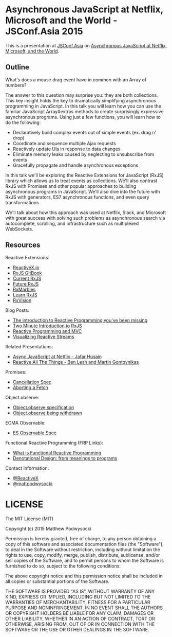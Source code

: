 # Asynchronous JavaScript at Netflix, Microsoft and the World - JSConf.Asia 2015 #

This is a presentation at [JSConf.Asia](http://jsconf.asia) on [Asynchronous JavaScript at Netflix, Microsoft, and the World](jsconfasia-2015.pdf).

## Outline ##

What's does a mouse drag event have in common with an Array of numbers?

The answer to this question may surprise you: they are both collections. This key insight holds the key to dramatically simplifying asynchronous programming in JavaScript. In this talk you will learn how you can use the familiar JavaScript Array#extras methods to create surprisingly expressive asynchronous programs. Using just a few functions, you will learn how to do the following:

- Declaratively build complex events out of simple events (ex. drag n' drop)
- Coordinate and sequence multiple Ajax requests
- Reactively update UIs in response to data changes
- Eliminate memory leaks caused by neglecting to unsubscribe from events
- Gracefully propagate and handle asynchronous exceptions

In this talk we'll be exploring the Reactive Extensions for JavaScript (RxJS) library which allows us to treat events as collections. We'll also contrast RxJS with Promises and other popular approaches to building asynchronous programs in JavaScript. We'll also dive into the future with RxJS with generators, ES7 asynchronous functions, and even query transformations.

We'll talk about how this approach was used at Netflix, Slack, and Microsoft with great success with solving such problems as asynchronous search via autocomplete, scrolling, and infrastructure such as multiplexed WebSockets.

## Resources

Reactive Extensions:
- [ReactiveX.io](http://reactivex.io/)
- [RxJS GitBook](http://xgrommx.github.io/rx-book/)
- [Current RxJS](https://github.com/Reactive-Extensions/RxJS)
- [Future RxJS](https://github.com/ReactiveX/RxJS)
- [RxMarbles](http://rxmarbles.com/)
- [Learn RxJS](http://reactivex.io/learnrx/)
- [RxVision](http://jaredforsyth.com/rxvision/)

Blog Posts:
- [The introduction to Reactive Programming you've been missing](https://gist.github.com/staltz/868e7e9bc2a7b8c1f754)
- [Two Minute Introduction to RxJS](https://medium.com/@andrestaltz/2-minute-introduction-to-rx-24c8ca793877)
- [Reactive Programming and MVC](http://aaronstacy.com/writings/reactive-programming-and-mvc/)
- [Visualizing Reactive Streams](http://jaredly.github.io/2015/03/06/visualizing-reactive-streams-hot-and-cold/)

Related Presentations:
- [Async JavaScript at Netflix - Jafar Husain](https://www.youtube.com/watch?v=XRYN2xt11Ek)
- [Reactive All The Things - Ben Lesh and Martin Gontovnikas](https://www.youtube.com/watch?v=zbBVG8bOoXk)

Promises:
- [Cancellation Spec](https://github.com/promises-aplus/cancellation-spec)
- [Aborting a Fetch](https://github.com/whatwg/fetch/issues/27)

Object.observe:
- [Object.observe specification](https://github.com/arv/ecmascript-object-observe)
- [Object.observe being withdrawn](https://esdiscuss.org/topic/an-update-on-object-observe)

ECMA Observable:
- [ES Observable Spec](https://github.com/zenparsing/es-observable/)

Functional Reactive Programming (FRP Links):
- [What is Functional Reactive Programming](http://stackoverflow.com/questions/1028250/what-is-functional-reactive-programming)
- [Denotational Design: from meanings to programs](https://github.com/conal/talk-2014-bayhac-denotational-design)

Contact Information:
- [@ReactiveX](https://twitter.com/ReactiveX)
- [@mattpodwysocki](https://twitter.com/mattpodwysocki)

# LICENSE

The MIT License (MIT)

Copyright (c) 2015 Matthew Podwysocki

Permission is hereby granted, free of charge, to any person obtaining a copy
of this software and associated documentation files (the "Software"), to deal
in the Software without restriction, including without limitation the rights
to use, copy, modify, merge, publish, distribute, sublicense, and/or sell
copies of the Software, and to permit persons to whom the Software is
furnished to do so, subject to the following conditions:

The above copyright notice and this permission notice shall be included in all
copies or substantial portions of the Software.

THE SOFTWARE IS PROVIDED "AS IS", WITHOUT WARRANTY OF ANY KIND, EXPRESS OR
IMPLIED, INCLUDING BUT NOT LIMITED TO THE WARRANTIES OF MERCHANTABILITY,
FITNESS FOR A PARTICULAR PURPOSE AND NONINFRINGEMENT. IN NO EVENT SHALL THE
AUTHORS OR COPYRIGHT HOLDERS BE LIABLE FOR ANY CLAIM, DAMAGES OR OTHER
LIABILITY, WHETHER IN AN ACTION OF CONTRACT, TORT OR OTHERWISE, ARISING FROM,
OUT OF OR IN CONNECTION WITH THE SOFTWARE OR THE USE OR OTHER DEALINGS IN THE
SOFTWARE.
